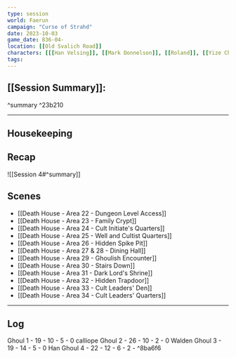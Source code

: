 ```yaml
---
type: session 
world: Faerun 
campaign: "Curse of Strahd" 
date: 2023-10-03 
game_date: 836-04- 
location: [[Old Svalich Road]] 
characters: [[[Han Velsing]], [[Mark Donnelson]], [[Roland]], [[Yize Character]], [[Calliope]], [[Unnamed Tiefling]]] 
tags: 
--- 
```


## [[Session Summary]]: 

^summary  ^23b210

--- 

## Housekeeping 

## Recap 

![[Session 4#^summary]]
## Scenes 
- [[Death House - Area 22 - Dungeon Level Access]]
- [[Death House - Area 23 - Family Crypt]]
- [[Death House - Area 24 - Cult Initiate's Quarters]]
- [[Death House - Area 25 - Well and Cultist Quarters]]
- [[Death House - Area 26 - Hidden Spike Pit]]
- [[Death House - Area 27 & 28 - Dining Hall]]
- [[Death House - Area 29 - Ghoulish Encounter]]
- [[Death House - Area 30 - Stairs Down]]
- [[Death House - Area 31 - Dark Lord's Shrine]]
- [[Death House - Area 32 - Hidden Trapdoor]]
- [[Death House - Area 33 - Cult Leaders' Den]]
- [[Death House - Area 34 - Cult Leaders' Quarters]]

--- 

## Log

Ghoul 1 - 19 - 10 - 5 - 0 calliope
Ghoul 2 - 26 - 10 - 2 - 0 Walden
Ghoul 3 - 19 - 14 - 5  - 0 Han
Ghoul 4 - 22 - 12 - 6 - 2 -  ^8ba6f6